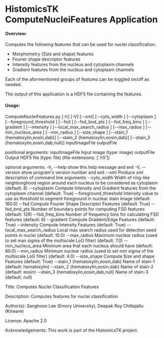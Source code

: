 HistomicsTK ComputeNucleiFeatures Application
=============================================

#### Overview:

Computes the following features that can be used for nuclei 
classification:

* Morphometry (Size and shape) features
* Fourier shape descriptor features
* Intensity features from the nucleus and cytoplasm channels
* Gradient features from the nucleus and cytoplasm channels

Each of the aformentioned groups of features can be toggled on/off
as needed.

The output of this application is a HDF5 file containing the features.

#### Usage:

ComputeNucleiFeatures.py [-h] [-V] [--xml] [--cyto_width <integer>]
                         [--cytoplasm <boolean>]
                         [--foreground_threshold <double>]
                         [--fsd <boolean>] [--fsd_bnd_pts <integer>]
                         [--fsd_freq_bins <integer>]
                         [--gradient <boolean>] [--intensity <boolean>]
                         [--local_max_search_radius <double>]
                         [--max_radius <double>]
                         [--min_nucleus_area <double>]
                         [--min_radius <double>]
                         [--size_shape <boolean>]
                         [--stain_1 {hematoxylin,eosin,dab}]
                         [--stain_2 {hematoxylin,eosin,dab}]
                         [--stain_3 {hematoxylin,eosin,dab,null}]
                         inputImageFile outputFile

positional arguments:
  inputImageFile        Input image (type: image)
  outputFile            Output HDF5 file (type: file) (file-extensions:
                        ['.h5'])

optional arguments:
  -h, --help            show this help message and exit
  -V, --version         show program's version number and exit
  --xml                 Produce xml description of command line arguments
  --cyto_width <integer>
                        Width of ring-like neighborghood region around each
                        nucleus to be considered as cytoplasm (default: 8)
  --cytoplasm <boolean>
                        Compute Intensity and Gradient features from the
                        cytoplasm channel (default: True)
  --foreground_threshold <double>
                        Intensity value to use as threshold to segment
                        foreground in nuclear stain image (default: 160.0)
  --fsd <boolean>       Compute Fourier Shape Descriptor Features (default:
                        True)
  --fsd_bnd_pts <integer>
                        Number of boundary points for computing FSD features
                        (default: 128)
  --fsd_freq_bins <integer>
                        Number of frequency bins for calculating FSD features
                        (default: 6)
  --gradient <boolean>  Compute Gradient/Edge Features (default: True)
  --intensity <boolean>
                        Compute Intensity Features (default: True)
  --local_max_search_radius <double>
                        Local max search radius used for detection seed points
                        in nuclei (default: 10.0)
  --max_radius <double>
                        Maximum nuclear radius (used to set max sigma of the
                        multiscale LoG filter) (default: 7.0)
  --min_nucleus_area <double>
                        Minimum area that each nucleus should have (default:
                        80.0)
  --min_radius <double>
                        Minimum nuclear radius (used to set min sigma of the
                        multiscale LoG filter) (default: 4.0)
  --size_shape <boolean>
                        Compute Size and shape Features (default: True)
  --stain_1 {hematoxylin,eosin,dab}
                        Name of stain-1 (default: hematoxylin)
  --stain_2 {hematoxylin,eosin,dab}
                        Name of stain-2 (default: eosin)
  --stain_3 {hematoxylin,eosin,dab,null}
                        Name of stain-3 (default: null)

Title: Computes Nuclei Classification Features

Description: Computes features for nuclei classification

Author(s): Sanghoon Lee (Emory University), Deepak Roy Chittajallu (Kitware)

License: Apache 2.0

Acknowledgements: This work is part of the HistomicsTK project.
```
